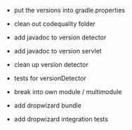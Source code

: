 - put the versions into gradle.properties
- clean out codequality folder

- add javadoc to version detector
- add javadoc to version servlet

- clean up version detector
- tests for versionDetector

- break into own module / multimodule
- add dropwizard bundle
- add dropwizard integration tests
